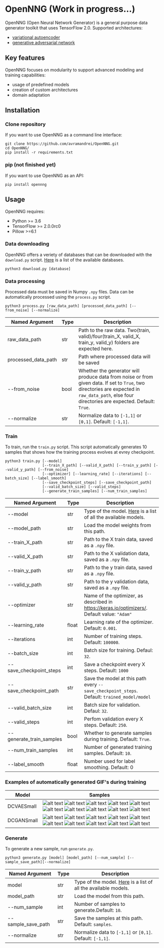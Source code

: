 # OpenNNG (Work in progress...)

OpenNNG (Open Neural Network Generator) is a general purpose data generator toolkit that uses TensorFlow 2.0. Supported architectures:

- [variational autoencoder](https://arxiv.org/abs/1312.6114)
- [generative adversarial network](https://arxiv.org/abs/1406.2661)

## Key features

OpenNNG focuses on modularity to support advanced modeling and training capabilities:

 - usage of predefined models
 - creation of custom architectures
 - domain adaptation
 
## Installation

### Clone repository

If you want to use OpenNNG as a command line interface:

```
git clone https://github.com/avramandrei/OpenNNG.git
cd OpenNNG/
pip install -r requirements.txt
```

### pip (not finished yet)

If you want to use OpenNNG as an API:

```
pip install opennng
```

## Usage

OpenNNG requires:
 - Python >= 3.6
 - TensorFlow >= 2.0.0rc0
 - Pillow >=6.1
 
### Data downloading

OpenNNG offers a veriety of databases that can be downloaded with the `download.py` script. [Here](docs/databases.md) is a list of the available databases.

```
python3 download.py [database]
```
 
### Data processing

Processed data must be saved in Numpy `.npy` files. Data can be automatically processed using the `process.py` script. 

```
python3 process.py [raw_data_path] [processed_data_path] [--from_noise] [--normalize]
```

|  Named Argument | Type | Description |
| -------------------- | --- | -- |
| raw_data_path | str | Path to the raw data. Two(train, valid)/four(train_X, valid_X, train_y, valid_y) folders are expected here. |
| processed_data_path | str | Path where processed data will be saved |
| --from_noise | bool | Whether the generator will produce data from noise or from given data. If set to `True`, two directories are expected in `raw_data_path`, else four directories are expected. Default: `True`. |
| --normalize | str | Normalize data to `[-1,1]` or `[0,1]`. Default: `[-1,1]`. |

### Train

To train, run the `train.py` script. This script automatically generates 10 samples that shows how the training process evolves at evrey checkpoint.

```
python3 train.py [--model] 
                 [--train_X_path] [--valid_X_path] [--train_y_path] [--valid_y_path] [--from_noise] 
                 [--optimizer] [--learning_rate] [--iterations] [--batch_size] [--label_smooth]
                 [--save_checkpoint_steps] [--save_checkpoint_path]
                 [--valid_batch_size] [--valid_steps] 
                 [--generate_train_samples] [--num_train_samples]
```

|  Named Argument | Type | Description |
| --- | --- | -- |
| --model | str | Type of the model. [Here](docs/models.md) is a list of all the available models. |
| --model_path | str | Load the model weights from this path. |
| --train_X_path | str | Path to the X train data, saved as a `.npy` file. |
| --valid_X_path | str | Path to the X validation data, saved as a `.npy` file. |
| --train_y_path | str | Path to the y train data, saved as a `.npy` file. |
| --valid_y_path | str | Path to the y validation data, saved as a `.npy` file. |
| --optimizer | str | Name of the optimizer, as described in https://keras.io/optimizers/. Default value: `"Adam"` |
| --learning_rate | float | Learning rate of the optimizer. Default: `0.001`. |
| --iterations | int | Number of training steps. Default: `100000`. |
| --batch_size | int | Batch size for training. Defaul: `32`. |
| --save_checkpoint_steps | int | Save a checkpoint every X steps. Default: `1000` |
| --save_checkpoint_path | str | Save the model at this path every `--save_checkpoint_steps`. Default: `trained_model/model` |
| --valid_batch_size | int | Batch size for validation. Defaul: `32`. |
| --valid_steps | int | Perfom validation every X steps. Default: `250`. |
| --generate_train_samples | bool | Whether to generate samples during training. Default: `True`. |
| --num_train_samples | int | Number of generated training samples. Default: `10`. |
| --label_smooth | float | Number used for label smoothing. Default: 0 |

### Examples of automatically generated GIF's during training

| Model | Samples |
| --- | --- |
| DCVAESmall | ![alt text](https://github.com/avramandrei/OpenNNG/blob/master/examples/dcvae_small_samples/train_sameple_1.gif?raw=true) ![alt text](https://github.com/avramandrei/OpenNNG/blob/master/examples/dcvae_small_samples/train_sameple_2.gif?raw=true) ![alt text](https://github.com/avramandrei/OpenNNG/blob/master/examples/dcvae_small_samples/train_sameple_3.gif?raw=true) ![alt text](https://github.com/avramandrei/OpenNNG/blob/master/examples/dcvae_small_samples/train_sameple_4.gif?raw=true) ![alt text](https://github.com/avramandrei/OpenNNG/blob/master/examples/dcvae_small_samples/train_sameple_5.gif?raw=true) ![alt text](https://github.com/avramandrei/OpenNNG/blob/master/examples/dcvae_small_samples/train_sameple_6.gif?raw=true) ![alt text](https://github.com/avramandrei/OpenNNG/blob/master/examples/dcvae_small_samples/train_sameple_7.gif?raw=true) ![alt text](https://github.com/avramandrei/OpenNNG/blob/master/examples/dcvae_small_samples/train_sameple_8.gif?raw=true) ![alt text](https://github.com/avramandrei/OpenNNG/blob/master/examples/dcvae_small_samples/train_sameple_9.gif?raw=true) ![alt text](https://github.com/avramandrei/OpenNNG/blob/master/examples/dcvae_small_samples/train_sameple_10.gif?raw=true) |
| DCGANSmall | ![alt text](https://github.com/avramandrei/OpenNNG/blob/master/examples/train_samples/conv_gan/train_sameple_1.gif) ![alt text](https://github.com/avramandrei/OpenNNG/blob/master/examples/train_samples/conv_gan/train_sameple_2.gif) ![alt text](https://github.com/avramandrei/OpenNNG/blob/master/examples/train_samples/conv_gan/train_sameple_3.gif) ![alt text](https://github.com/avramandrei/OpenNNG/blob/master/examples/train_samples/conv_gan/train_sameple_4.gif) ![alt text](https://github.com/avramandrei/OpenNNG/blob/master/examples/train_samples/conv_gan/train_sameple_5.gif) ![alt text](https://github.com/avramandrei/OpenNNG/blob/master/examples/train_samples/conv_gan/train_sameple_6.gif) ![alt text](https://github.com/avramandrei/OpenNNG/blob/master/examples/train_samples/conv_gan/train_sameple_7.gif) ![alt text](https://github.com/avramandrei/OpenNNG/blob/master/examples/train_samples/conv_gan/train_sameple_8.gif) ![alt text](https://github.com/avramandrei/OpenNNG/blob/master/examples/train_samples/conv_gan/train_sameple_9.gif) ![alt text](https://github.com/avramandrei/OpenNNG/blob/master/examples/train_samples/conv_gan/train_sameple_10.gif) |


### Generate

To generate a new sample, run `generate.py`.

```
python3 generate.py [model] [model_path] [--num_sample] [--sample_save_path][--normalize]
```

|  Named Argument | Type | Description |
| --- | --- | -- |
| model | str | Type of the model. [Here](docs/models.md) is a list of all the available models. |
| model_path | str | Load the model from this path. |
| --num_sample | int | Number of samples to generate.Default: `10`. |
| --sample_save_path | str | Save the samples at this path. Default: `samples`. |
| --normalize | str | Normalize data to `[-1,1]` or `[0,1]`. Default: `[-1,1]`. |



